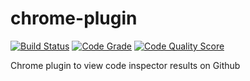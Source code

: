 # chrome-plugin
[![Build Status](https://api.travis-ci.org/codeinspectorio/chrome-extension.svg?branch=master)](https://travis-ci.org/codeinspectorio/chrome-extension)
[![Code Grade](https://www.code-inspector.com/project/627/status/svg)](https://www.code-inspector.com/public/project/627/chrome-extension/dashboard)
[![Code Quality Score](https://www.code-inspector.com/project/627/score/svg)](https://www.code-inspector.com/public/project/627/chrome-extension/dashboard)

Chrome plugin to view code inspector results on Github
